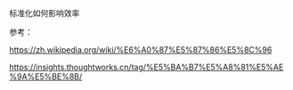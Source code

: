 标准化如何影响效率






参考：

https://zh.wikipedia.org/wiki/%E6%A0%87%E5%87%86%E5%8C%96

https://insights.thoughtworks.cn/tag/%E5%BA%B7%E5%A8%81%E5%AE%9A%E5%BE%8B/

